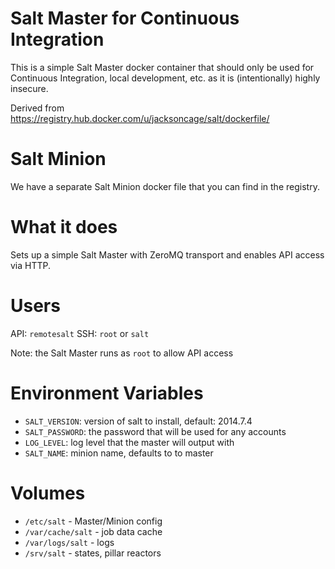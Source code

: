 # Salt Master for Continuous Integration

This is a simple Salt Master docker container that should only be used for Continuous Integration, local development, etc. as it is (intentionally) highly insecure.

Derived from https://registry.hub.docker.com/u/jacksoncage/salt/dockerfile/

# Salt Minion

We have a separate Salt Minion docker file that you can find in the registry.

# What it does

Sets up a simple Salt Master with ZeroMQ transport and enables API access via HTTP.

# Users

API: `remotesalt`
SSH: `root` or `salt`

Note: the Salt Master runs as `root` to allow API access

# Environment Variables

 - `SALT_VERSION`: version of salt to install, default: 2014.7.4
 - `SALT_PASSWORD`: the password that will be used for any accounts
 - `LOG_LEVEL`: log level that the master will output with
 - `SALT_NAME`: minion name, defaults to to master

# Volumes
 - `/etc/salt` - Master/Minion config
 - `/var/cache/salt` - job data cache
 - `/var/logs/salt` - logs
 - `/srv/salt` - states, pillar reactors
